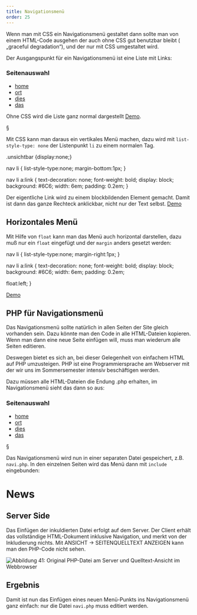 ```yaml
---
title: Navigationsmenü
order: 25
---
```


Wenn man mit CSS ein Navigationsmenü gestaltet dann sollte man von einem HTML-Code ausgehen der auch ohne CSS gut benutzbar bleibt ( „graceful degradation“), und der nur mit CSS umgestaltet wird.

Der Ausgangspunkt für ein Navigationsmenü ist eine Liste mit Links:

<htmlcode>
<nav>
  <h3 class="unsichtbar">Seitenauswahl</h3>
  <ul>
    <li><a href="index.html">home</a></li>
    <li><a href="ort.html">ort</a></li>
    <li><a href="dies.html">dies</a></li>
    <li><a href="das.html">das</a></li>
  </ul>
</nav>
</htmlcode>

Ohne CSS wird die Liste ganz normal dargestellt [Demo](/images/navi-demo.html).

§

Mit CSS kann man daraus ein vertikales Menü machen, dazu wird mit
`list-style-type: none` der Listenpunkt `li` zu einem normalen Tag. 

<css>
.unsichtbar {display:none;}

nav li {
   list-style-type:none;
   margin-bottom:1px; 
}

nav li a:link {
   text-decoration: none;
   font-weight: bold;
   display: block;
   background: #6C6;
   width: 6em;
   padding: 0.2em;
}
</css>

Der eigentliche Link wird zu einem blockbildenden Element gemacht.
Damit ist dann das ganze Rechteck anklickbar, nicht nur der Text selbst.
[Demo](/images/navi-demo-1.html)

Horizontales Menü
------------------

Mit Hilfe von `float` kann man das Menü auch horizontal darstellen, dazu muß nur
ein `float` eingefügt und der `margin` anders gesetzt werden:

<css>
nav li {
   list-style-type:none;
   margin-right:1px; 
}

nav li a:link {
   text-decoration: none;
   font-weight: bold;
   display: block;
   background: #6C6;
   width: 6em;
   padding: 0.2em;

   float:left;
}
</css>

[Demo](/images/navi-demo-2.html)

PHP für Navigationsmenü 
-----------------------------------------
Das Navigationsmenü sollte natürlich in allen Seiten der Site gleich vorhanden sein. 
Dazu könnte man den Code in alle HTML-Dateien kopieren. Wenn man 
dann eine neue Seite einfügen will, muss man wiederum alle Seiten editieren.

Deswegen bietet es sich an, bei dieser Gelegenheit von einfachem HTML auf PHP umzusteigen. 
PHP ist eine Programmiersprache am Webserver mit der wir uns im Sommersemester intensiv beschäftigen werden.

Dazu müssen alle HTML-Dateien die Endung .php erhalten, im Navigationsmenü sieht das dann so aus:

<htmlcode>
<nav>
   <h3 class="unsichtbar">Seitenauswahl</h3>
   <ul>
      <li><a href="index.php">home</a></li>
      <li><a href="ort.php">ort</a></li>
      <li><a href="dies.php">dies</a></li>
      <li><a href="das.php">das</a></li>
   </ul>
</nav>
</htmlcode>

§

Das Navigationsmenü wird nun in einer separaten Datei gespeichert, 
z.B. `navi.php`.  In den einzelnen Seiten wird das Menü dann mit `include` eingebunden:

<htmlcode>
<body>
<?php include "navi.php"; ?>
<h1>News</h1>
</htmlcode>

Server Side
-----------

Das Einfügen der inkuldierten Datei erfolgt auf dem Server. 
Der Client erhält das vollständige HTML-Dokument inklusive Navigation, und merkt von der Inkludierung nichts. Mit ANSICHT → SEITENQUELLTEXT ANZEIGEN kann man den PHP-Code nicht sehen. 

![Abbildung 41: Original PHP-Datei am Server und Quelltext-Ansicht im Webbrowser](/images/php/view-source.png)


Ergebnis
-------

Damit ist nun das Einfügen eines neuen Menü-Punkts ins Navigationsmenü 
ganz einfach: nur die Datei `navi.php` muss editiert werden.

